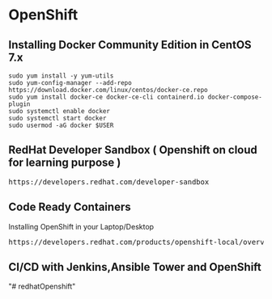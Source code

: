 # OpenShift

## Installing Docker Community Edition in CentOS 7.x
```
sudo yum install -y yum-utils
sudo yum-config-manager --add-repo https://download.docker.com/linux/centos/docker-ce.repo
sudo yum install docker-ce docker-ce-cli containerd.io docker-compose-plugin
sudo systemctl enable docker
sudo systemctl start docker
sudo usermod -aG docker $USER
```

## RedHat Developer Sandbox ( Openshift on cloud for learning purpose )
<pre>
https://developers.redhat.com/developer-sandbox
</pre>

## Code Ready Containers
Installing OpenShift in your Laptop/Desktop
<pre>
https://developers.redhat.com/products/openshift-local/overview
</pre>

## CI/CD with Jenkins,Ansible Tower and OpenShift
"# redhatOpenshift" 
